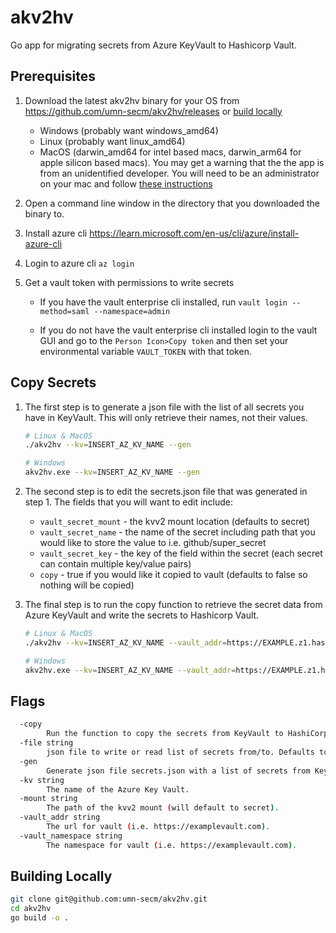 # akv2hv

Go app for migrating secrets from Azure KeyVault to Hashicorp Vault.

## Prerequisites

1. Download the latest akv2hv binary for your OS from https://github.com/umn-secm/akv2hv/releases or [build locally](./README.md#building-locally)

      - Windows (probably want windows_amd64)
      - Linux (probably want linux_amd64)
      - MacOS (darwin_amd64 for intel based macs, darwin_arm64 for apple silicon based macs). You may get a warning that the the app is from an unidentified developer. You will need to be an administrator on your mac and follow [these instructions](https://support.apple.com/en-us/102445)

2. Open a command line window in the directory that you downloaded the binary to.

2. Install azure cli <https://learn.microsoft.com/en-us/cli/azure/install-azure-cli>

3. Login to azure cli `az login`

4. Get a vault token with permissions to write secrets

    - If you have the vault enterprise cli installed, run `vault login --method=saml --namespace=admin`

    - If you do not have the vault enterprise cli installed login to the vault GUI and go to the `Person Icon>Copy token` and then set your environmental variable `VAULT_TOKEN` with that token.

## Copy Secrets

1. The first step is to generate a json file with the list of all secrets you have in KeyVault. This will only retrieve their names, not their values.

    ```bash
    # Linux & MacOS
    ./akv2hv --kv=INSERT_AZ_KV_NAME --gen

    # Windows
    akv2hv.exe --kv=INSERT_AZ_KV_NAME --gen
    ```

2. The second step is to edit the secrets.json file that was generated in step 1. The fields that you will want to edit include:

    - `vault_secret_mount`      - the kvv2 mount location (defaults to secret)
    - `vault_secret_name` 	  - the name of the secret including path that you would like to store the value to i.e. github/super_secret
    - `vault_secret_key`      - the key of the field within the secret (each secret can contain multiple key/value pairs)
    - `copy`                  - true if you would like it copied to vault (defaults to false so nothing will be copied)

3. The final step is to run the copy function to retrieve the secret data from Azure KeyVault and write the secrets to Hashicorp Vault.

    ```bash
    # Linux & MacOS
    ./akv2hv --kv=INSERT_AZ_KV_NAME --vault_addr=https://EXAMPLE.z1.hashicorp.cloud:8200/ --vault_namespace=admin/namespace --copy

    # Windows
    akv2hv.exe --kv=INSERT_AZ_KV_NAME --vault_addr=https://EXAMPLE.z1.hashicorp.cloud:8200/ --vault_namespace=admin/namespace --copy
    ```

## Flags

``` bash
  -copy
        Run the function to copy the secrets from KeyVault to HashiCorp Vault based on the secrets.json locations.
  -file string
        json file to write or read list of secrets from/to. Defaults to secrets.json in the current directory
  -gen
        Generate json file secrets.json with a list of secrets from KeyVault as keys.
  -kv string
        The name of the Azure Key Vault.
  -mount string
        The path of the kvv2 mount (will default to secret).
  -vault_addr string
        The url for vault (i.e. https://examplevault.com).
  -vault_namespace string
        The namespace for vault (i.e. https://examplevault.com).
```


## Building Locally

```bash
git clone git@github.com:umn-secm/akv2hv.git
cd akv2hv
go build -o .
```
